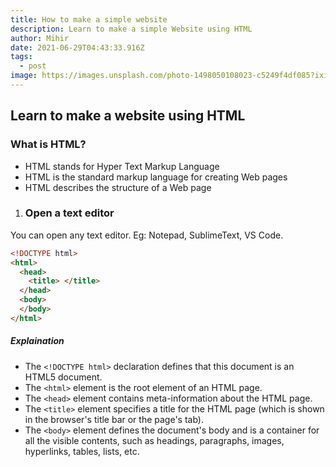 ```yaml
---
title: How to make a simple website
description: Learn to make a simple Website using HTML
author: Mihir
date: 2021-06-29T04:43:33.916Z
tags:
  - post
image: https://images.unsplash.com/photo-1498050108023-c5249f4df085?ixid=MnwxMjA3fDB8MHxzZWFyY2h8OXx8d2Vic2l0ZXxlbnwwfHwwfHw%3D&ixlib=rb-1.2.1&auto=format&fit=crop&w=500&q=60
---
```

## Learn to make a website using HTML

### What is HTML?

* HTML stands for Hyper Text Markup Language
* HTML is the standard markup language for creating Web pages
* HTML describes the structure of a Web page

1. ### Open a text editor

You can open any text editor. Eg: Notepad, SublimeText, VS Code.

```html
<!DOCTYPE html>
<html>
  <head>
    <title> </title>
  </head>
  <body>
  </body>
</html>
```

##### Explaination

* The `<!DOCTYPE html>` declaration defines that this document is an HTML5 document.
* The `<html>` element is the root element of an HTML page.
* The `<head>` element contains meta-information about the HTML page.
* The `<title>` element specifies a title for the HTML page (which is shown in the browser's title bar or the page's tab).
* The `<body>` element defines the document's body and is a container for all the visible contents, such as headings, paragraphs, images, hyperlinks, tables, lists, etc.